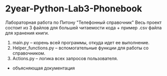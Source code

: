 # 2year-Python-Lab3-Phonebook
Лабораторная работа по Питону "Телефонный справочник"
Весь проект состоит из 3 файлов для большей читаемости кода + пример .csv файла для хранения книги.
1)	main.py – корень всей программы, откуда идет ее выполнение.
2)	Helper_functions.py – вспомогательные функции для работы со справочником.
3)	Actions.py – логика всех запросов пользователя.
+ объясняющая документация
